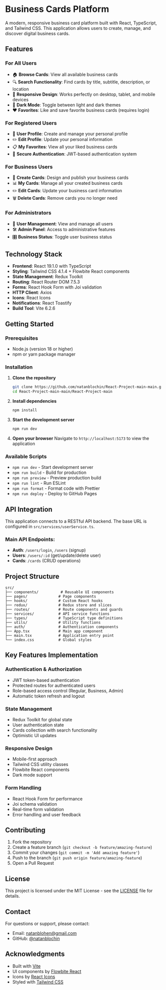 # Business Cards Platform

A modern, responsive business card platform built with React, TypeScript, and Tailwind CSS. This application allows users to create, manage, and discover digital business cards.

## Features

### For All Users

- 🏠 **Browse Cards**: View all available business cards
- 🔍 **Search Functionality**: Find cards by title, subtitle, description, or location
- 📱 **Responsive Design**: Works perfectly on desktop, tablet, and mobile devices
- 🌙 **Dark Mode**: Toggle between light and dark themes
- ❤️ **Favorites**: Like and save favorite business cards (requires login)

### For Registered Users

- 👤 **User Profile**: Create and manage your personal profile
- ✏️ **Edit Profile**: Update your personal information
- 📋 **My Favorites**: View all your liked business cards
- 🔐 **Secure Authentication**: JWT-based authentication system

### For Business Users

- 💼 **Create Cards**: Design and publish your business cards
- 📊 **My Cards**: Manage all your created business cards
- ✏️ **Edit Cards**: Update your business card information
- 🗑️ **Delete Cards**: Remove cards you no longer need

### For Administrators

- 👥 **User Management**: View and manage all users
- 🛠️ **Admin Panel**: Access to administrative features
- 🎛️ **Business Status**: Toggle user business status

## Technology Stack

- **Frontend**: React 19.1.0 with TypeScript
- **Styling**: Tailwind CSS 4.1.4 + Flowbite React components
- **State Management**: Redux Toolkit
- **Routing**: React Router DOM 7.5.3
- **Forms**: React Hook Form with Joi validation
- **HTTP Client**: Axios
- **Icons**: React Icons
- **Notifications**: React Toastify
- **Build Tool**: Vite 6.2.6

## Getting Started

### Prerequisites

- Node.js (version 18 or higher)
- npm or yarn package manager

### Installation

1. **Clone the repository**

   ```bash
   git clone https://github.com/natanblochin/React-Project-main-main.git
   cd React-Project-main-main/React-Project-main
   ```

2. **Install dependencies**

   ```bash
   npm install
   ```

3. **Start the development server**

   ```bash
   npm run dev
   ```

4. **Open your browser**
   Navigate to `http://localhost:5173` to view the application

### Available Scripts

- `npm run dev` - Start development server
- `npm run build` - Build for production
- `npm run preview` - Preview production build
- `npm run lint` - Run ESLint
- `npm run format` - Format code with Prettier
- `npm run deploy` - Deploy to GitHub Pages

## API Integration

This application connects to a RESTful API backend. The base URL is configured in `src/services/userService.ts`.

### Main API Endpoints:

- **Auth**: `/users/login`, `/users` (signup)
- **Users**: `/users/:id` (get/update/delete user)
- **Cards**: `/cards` (CRUD operations)

## Project Structure

```
src/
├── components/          # Reusable UI components
├── pages/              # Page components
├── hooks/              # Custom React hooks
├── redux/              # Redux store and slices
├── routes/             # Route components and guards
├── services/           # API service functions
├── types/              # TypeScript type definitions
├── utils/              # Utility functions
├── auth/               # Authentication components
├── App.tsx             # Main app component
├── main.tsx            # Application entry point
└── index.css           # Global styles
```

## Key Features Implementation

### Authentication & Authorization

- JWT token-based authentication
- Protected routes for authenticated users
- Role-based access control (Regular, Business, Admin)
- Automatic token refresh and logout

### State Management

- Redux Toolkit for global state
- User authentication state
- Cards collection with search functionality
- Optimistic UI updates

### Responsive Design

- Mobile-first approach
- Tailwind CSS utility classes
- Flowbite React components
- Dark mode support

### Form Handling

- React Hook Form for performance
- Joi schema validation
- Real-time form validation
- Error handling and user feedback

## Contributing

1. Fork the repository
2. Create a feature branch (`git checkout -b feature/amazing-feature`)
3. Commit your changes (`git commit -m 'Add amazing feature'`)
4. Push to the branch (`git push origin feature/amazing-feature`)
5. Open a Pull Request

## License

This project is licensed under the MIT License - see the [LICENSE](LICENSE) file for details.

## Contact

For questions or support, please contact:

- Email: natanblohen@gmail.com
- GitHub: [@natanblochin](https://github.com/natanblochin)

## Acknowledgments

- Built with [Vite](https://vitejs.dev/)
- UI components by [Flowbite React](https://flowbite-react.com/)
- Icons by [React Icons](https://react-icons.github.io/react-icons/)
- Styled with [Tailwind CSS](https://tailwindcss.com/)
